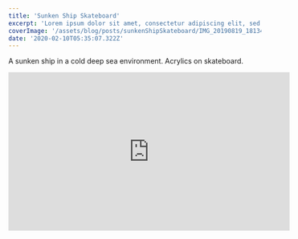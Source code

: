 ```yaml
---
title: 'Sunken Ship Skateboard'
excerpt: 'Lorem ipsum dolor sit amet, consectetur adipiscing elit, sed do eiusmod tempor incididunt ut labore et dolore magna aliqua. Praesent elementum facilisis leo vel fringilla est ullamcorper eget. At imperdiet dui accumsan sit amet nulla facilities morbi tempus.'
coverImage: '/assets/blog/posts/sunkenShipSkateboard/IMG_20190819_181347.jpg'
date: '2020-02-10T05:35:07.322Z'
---
```


A sunken ship in a cold deep sea environment. Acrylics on skateboard.

<iframe width="560" height="315" src="https://www.youtube.com/embed/vD-Xy-w-cAY" title="YouTube video player" frameborder="0" allow="accelerometer; autoplay; clipboard-write; encrypted-media; gyroscope; picture-in-picture" allowfullscreen></iframe>


